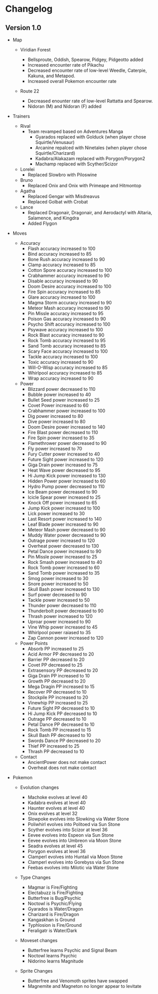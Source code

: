Changelog
====

Version 1.0
----
* Map
	* Viridian Forest
		* Bellsproute, Oddish, Spearow, Pidgey, Pidgeotto added
		* Increased encounter rate of Pikachu
		* Decreased encounter rate of low-level  Weedle, Caterpie, Kakuna, and Metapod.
		* Increased overall Pokemon encounter rate
		
	* Route 22
		* Decreased enounter rate of low-level Rattatta and Spearow.
		* Nidoran (M) and Nidoran (F) added

* Trainers
	* Rival
		* Team revamped based on Adventures Manga
			* Gyarados replaced with Golduck (when player chose Squirtle/Venusaur)
			* Arcanine repalced with Ninetales (when player chose Squirtle/Charizard)
			* Kadabra/Alakazam replaced with Porygon/Porygon2
			* Machamp replaced with Scyther/Scizor
	* Lorelei
		* Replaced Slowbro with Piloswine
	* Bruno
		* Replaced Onix and Onix with Primeape and Hitmontop
	* Agatha
		* Replaced Gengar with Misdreavus
		* Replaced Golbat with Crobat
	* Lance
		* Replaced Dragonair, Dragonair, and Aerodactyl with Altaria, Salamence, and Kingdra
		* Added Flygon
	
* Moves
	* Accuracy
		* Flash accuracy increased to 100
		* Bind accuracy increased to 85
		* Bone Rush accuracy increased to 90
		* Clamp accuracy increased to 85
		* Cotton Spore accuracy increased to 100
		* Crabhammer accuracy increased to  90
		* Disable accuracy increased to 90
		* Doom Desire accuracy increased to 100
		* Fire Spin accuracy increased to 85
		* Glare accuracy increased to 100
		* Magma Storm accuracy increased to 90
		* Meteor Mash accuracy increased to 90
		* Pin Missle accuracy increased to 95
		* Poison Gas accuracy increased to 90
		* Psycho Shift accuracy increased to 100
		* Psywave accuracy increased to 100
		* Rock Blast accuracy increased to 90
		* Rock Tomb accuracy increased to 95
		* Sand Tomb accuracy increased to 85
		* Scary Face accuracy increased to 100
		* Tackle accuracy increased to 100
		* Toxic accuracy increased to 90
		* Will-O-Wisp accuracy increased to 85
		* Whirlpool accuracy increased to 85
		* Wrap accuracy increased to 90
	* Power
		* Blizzard power decreased to 110
		* Bubble power increased to 40
		* Bullet Seed power increased to 25
		* Covet Power increased to 60
		* Crabhammer power increased to 100
		* Dig power increased to 80
		* Dive power increased to 80
		* Doom Desire power increased to 140
		* Fire Blast power decreased to 110
		* Fire Spin power increased to 35
		* Flamethrower power decreased to 90
		* Fly power increased to 70
		* Fury Cutter power increased to 40
		* Future Sight power increased to 120
		* Giga Drain power increased to 75
		* Heat Wave power decreased to 95
		* Hi Jump Kick power increased to 130
		* Hidden Power power increased to 60
		* Hydro Pump power decreased to 110
		* Ice Beam power decreased to 90
		* Icicle Spear power increased to 25
		* Knock Off power increased to 65
		* Jump Kick power increased to 100
		* Lick power increased to 30
		* Last Resort power increased to 140
		* Leaf Blade power increased to 90
		* Meteor Mash power decreased to 90
		* Muddy Water power decreased to 90
		* Outrage power increased to 120
		* Overheat power decreased to 130
		* Petal Dance power increased to 90
		* Pin Missle power increased to 25
		* Rock Smash power increased to 40
		* Rock Tomb power increased to 60
		* Sand Tomb power increased to 35
		* Smog power increased to 30
		* Snore power increased to 50
		* Skull Bash power increased to 130
		* Surf power decreased to 90
		* Tackle power increased to 50
		* Thunder power decreased to 110
		* Thunderbolt power decreased to 90
		* Thrash power increased to 120
		* Uproar power increased to 90
		* Vine Whip power increased to 45
		* Whirlpool power raiased to 35
		* Zap Cannon power increased to 120
	* Power Points
		* Absorb PP increased to 25
		* Acid Armor PP decreased to 20
		* Barrier PP decreased to 20
		* Covet PP decreased to 25
		* Extrasensory PP decreased to 20
		* Giga Drain PP increased to 10
		* Growth PP decreased to 20
		* Mega Dragin PP increased to 15
		* Recover PP decreased to 10
		* Stockpile PP increased to 20
		* Vinewhip PP increased to 25
		* Future Sight PP decreased to 10
		* Hi Jump Kick PP decreased to 10
		* Outrage PP decreased to 10
		* Petal Dance PP decreased to 10
		* Rock Tomb PP increased to 15
		* Skull Bash PP decreased to 10
		* Swords Dance PP decreased to 20
		* Thief PP increased to 25
		* Thrash PP decreased to 10		
	* Contact
		* AncientPower does not make contact
		* Overheat does not make contact
	
* Pokemon
	* Evolution changes
		* Machoke evolves at level 40
		* Kadabra evolves at level 40
		* Haunter evolves at level 40
		* Onix evolves at level 32
		* Slowpoke evolves into Slowking via Water Stone
		* Poliwhirl evolves into Politoed via Sun Stone
		* Scyther evolves into Scizor at level 36
		* Eevee evolves into Espeon via Sun Stone
		* Eevee evolves into Umbreon via Moon Stone
		* Seadra evolves at level 45
		* Porygon evolves at level 36
		* Clamperl evolves into Huntail via Moon Stone
		* Clamperl evolves into Gorebyss via Sun Stone
		* Feebas evolves into Milotic via Water Stone
		
	* Type Changes
		* Magmar is Fire/Fighting
		* Electabuzz is Fire/Fighting
		* Butterfree is Bug/Psychic
		* Noctowl is Psychic/Flying
		* Gyarados is Water/Dragon
		* Charizard is Fire/Dragon
		* Kangaskhan is Ground
		* Typhlosion is Fire/Ground
		* Feraligatr is Water/Dark
		
	* Moveset changes
		* Butterfree learns Psychic and Signal Beam
		* Noctowl learns Psychic
		* Nidorino learns Magnitude
		
	* Sprite Changes
		* Butterfree and Venomoth sprites have swapped
		* Magnemite and Magneton no longer appear to levitate
